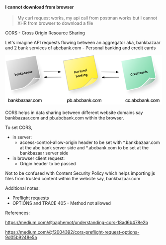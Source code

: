 #### I cannot download from browser

> My curl request works, my api call from postman works but I cannot XHR from browser to download a file

CORS - Cross Origin Resource Sharing

Let's imagine API requests flowing between an aggregator aka, bankbazaar and 2 bank services of abcbank.com - Personal banking and credit cards

![CORS Example](cors.png)

CORS helps in data sharing between different website domains say bankbazaar.com and pb.abcbank.com within the browser.

To set CORS,

- in server:
  - access-control-allow-origin header to be set with \*.bankbazaar.com at the abc bank server side and \*.abcbank.com to be set at the bankbazaar server side
- in browser client request:
  - Origin header to be passed

Not to be confused with Content Security Policy which helps importing js files from trusted content within the website say, bankbazaar.com

Additional notes:

- Preflight requests
- OPTIONS and TRACE 405 - Method not allowed

References:

https://medium.com/@baphemot/understanding-cors-18ad6b478e2b

https://medium.com/@f2004392/cors-preflight-request-options-9d05b9248e5a
